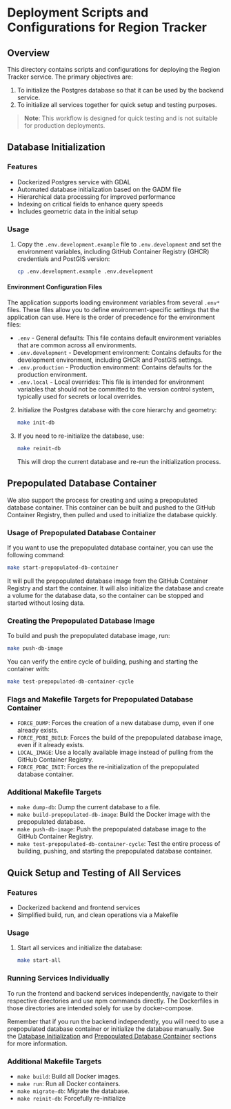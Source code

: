 # Deployment Scripts and Configurations for Region Tracker

## Overview

This directory contains scripts and configurations for deploying the Region Tracker service. The primary objectives are:

1. To initialize the Postgres database so that it can be used by the backend service.
2. To initialize all services together for quick setup and testing purposes.

> **Note**: This workflow is designed for quick testing and is not suitable for production deployments.

## Database Initialization

### Features

- Dockerized Postgres service with GDAL
- Automated database initialization based on the GADM file
- Hierarchical data processing for improved performance
- Indexing on critical fields to enhance query speeds
- Includes geometric data in the initial setup

### Usage

1. Copy the `.env.development.example` file to `.env.development` and set the environment variables, including GitHub Container Registry (GHCR) credentials and PostGIS version:

   ```bash
   cp .env.development.example .env.development
   ```

#### Environment Configuration Files

The application supports loading environment variables from several `.env*` files. These files allow you to define environment-specific settings that the application can use. Here is the order of precedence for the environment files:

* `.env` - General defaults: This file contains default environment variables that are common across all environments.
* `.env.development` - Development environment: Contains defaults for the development environment, including GHCR and PostGIS settings.
* `.env.production` - Production environment: Contains defaults for the production environment.
* `.env.local` - Local overrides: This file is intended for environment variables that should not be committed to the version control system, typically used for secrets or local overrides.

2. Initialize the Postgres database with the core hierarchy and geometry:

   ```bash
   make init-db
   ```

3. If you need to re-initialize the database, use:

   ```bash
   make reinit-db
   ```

   This will drop the current database and re-run the initialization process.

## Prepopulated Database Container

We also support the process for creating and using a prepopulated database container. This container can be built
and pushed to the GitHub Container Registry, then pulled and used to initialize the database quickly.

### Usage of Prepopulated Database Container

If you want to use the prepopulated database container, you can use the following command:

```bash
make start-prepopulated-db-container
```

It will pull the prepopulated database image from the GitHub Container Registry and start the container. It
will also initialize the database and create a volume for the database data, so the container can be stopped
and started without losing data.

### Creating the Prepopulated Database Image

To build and push the prepopulated database image, run:

```bash
make push-db-image
```

You can verify the entire cycle of building, pushing and starting the container with:

```bash
make test-prepopulated-db-container-cycle
```

### Flags and Makefile Targets for Prepopulated Database Container

- `FORCE_DUMP`: Forces the creation of a new database dump, even if one already exists.
- `FORCE_PDBI_BUILD`: Forces the build of the prepopulated database image, even if it already exists.
- `LOCAL_IMAGE`: Use a locally available image instead of pulling from the GitHub Container Registry.
- `FORCE_PDBC_INIT`: Forces the re-initialization of the prepopulated database container.

### Additional Makefile Targets

- `make dump-db`: Dump the current database to a file.
- `make build-prepopulated-db-image`: Build the Docker image with the prepopulated database.
- `make push-db-image`: Push the prepopulated database image to the GitHub Container Registry.
- `make test-prepopulated-db-container-cycle`: Test the entire process of building, pushing, and starting the prepopulated database container.

## Quick Setup and Testing of All Services

### Features

- Dockerized backend and frontend services
- Simplified build, run, and clean operations via a Makefile

### Usage

1. Start all services and initialize the database:

   ```bash
   make start-all
   ```

### Running Services Individually

To run the frontend and backend services independently, navigate to their respective directories and use npm commands directly. The Dockerfiles in those directories are intended solely for use by docker-compose.

Remember that if you run the backend independently, you will need to use a prepopulated database container or initialize the database manually. See the [Database Initialization](#database-initialization) and [Prepopulated Database Container](#prepopulated-database-container) sections for more information.

### Additional Makefile Targets

- `make build`: Build all Docker images.
- `make run`: Run all Docker containers.
- `make migrate-db`: Migrate the database.
- `make reinit-db`: Forcefully re-initialize
